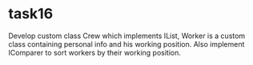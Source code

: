 # task16
Develop custom class Crew which implements 
IList, Worker is a custom class containing 
personal info and his working position. 
Also implement IComparer to sort workers 
by their working position.
